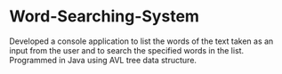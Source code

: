 # Word-Searching-System
 Developed a console application to list the words of the text taken as an input from the user and to search the specified words in the list. Programmed in Java using AVL tree data structure.
